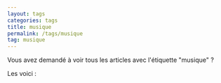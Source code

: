 ```yaml
---
layout: tags
categories: tags
title: musique
permalink: /tags/musique
tag: musique
---
```

Vous avez demandé à voir tous les articles avec l'étiquette "musique" ?

Les voici :
